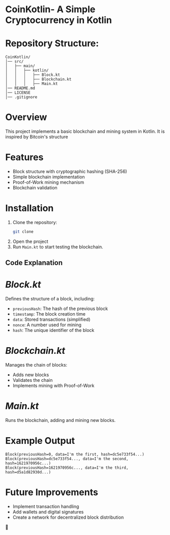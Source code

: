 # CoinKotlin- A Simple Cryptocurrency in Kotlin

# Repository Structure:
```
CoinKotlin/
│── src/
│   ├── main/
│   │   ├── kotlin/
│   │   │   ├── Block.kt
│   │   │   ├── Blockchain.kt
│   │   │   ├── Main.kt
│── README.md
│── LICENSE
│── .gitignore
```

# Overview
This project implements a basic blockchain and mining system in Kotlin. It is inspired by Bitcoin's structure 

# Features
- Block structure with cryptographic hashing (SHA-256)
- Simple blockchain implementation
- Proof-of-Work mining mechanism
- Blockchain validation

# Installation
1. Clone the repository:
   ```bash
   git clone 
   ```
2. Open the project 
3. Run `Main.kt` to start testing the blockchain.

## Code Explanation

# *Block.kt*
Defines the structure of a block, including:
- `previousHash`: The hash of the previous block
- `timestamp`: The block creation time
- `data`: Stored transactions (simplified)
- `nonce`: A number used for mining
- `hash`: The unique identifier of the block

# *Blockchain.kt*
Manages the chain of blocks:
- Adds new blocks
- Validates the chain
- Implements mining with Proof-of-Work

# *Main.kt*
Runs the blockchain, adding and mining new blocks.

# Example Output
```
Block(previousHash=0, data=I'm the first, hash=dc5e733f54...)
Block(previousHash=dc5e733f54..., data=I'm the second, hash=1621970956c...)
Block(previousHash=1621970956c..., data=I'm the third, hash=d5a1d82930d...)
```

# Future Improvements
- Implement transaction handling
- Add wallets and digital signatures
- Create a network for decentralized block distribution

🚀

